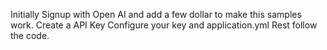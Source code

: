 Initially Signup with Open AI and add a few dollar to make this samples work.
Create a API Key
Configure your key and application.yml
Rest follow the code.
